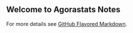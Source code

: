 ## Welcome to Agorastats Notes



For more details see [GitHub Flavored Markdown](https://guides.github.com/features/mastering-markdown/).




